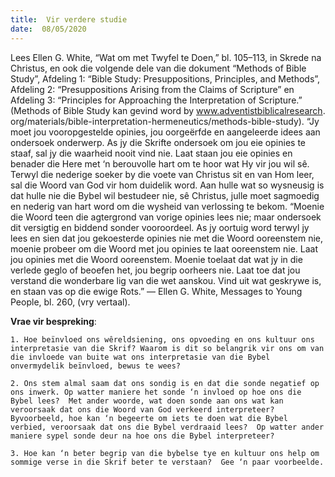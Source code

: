 ```yaml
---
title:  Vir verdere studie
date:  08/05/2020
---
```


Lees Ellen G. White, “Wat om met Twyfel te Doen,” bl. 105–113, in Skrede na Christus, en ook die volgende dele van die dokument “Methods of Bible Study”, Afdeling 1: “Bible Study: Presuppositions, Principles, and Methods”, Afdeling 2: “Presuppositions Arising from the Claims of Scripture” en Afdeling 3: “Principles for Approaching the Interpretation of Scripture.” (Methods of Bible Study kan gevind word by www.adventistbiblicalresearch. org/materials/bible-interpretation-hermeneutics/methods-bible-study). “Jy moet jou vooropgestelde opinies, jou oorgeërfde en aangeleerde idees aan ondersoek onderwerp. As jy die Skrifte ondersoek om jou eie opinies te staaf, sal jy die waarheid nooit vind nie.  Laat staan jou eie opinies en benader die Here met ‘n berouvolle hart om te hoor wat Hy vir jou wil sê.  Terwyl die nederige soeker by die voete van Christus sit en van Hom leer, sal die Woord van God vir hom duidelik word.  Aan hulle wat so wysneusig is dat hulle nie die Bybel wil bestudeer nie, sê Christus, julle moet sagmoedig en nederig van hart word om die wysheid van verlossing te bekom. “Moenie die Woord teen die agtergrond van vorige opinies lees nie;  maar ondersoek dit versigtig en biddend sonder vooroordeel. As jy oortuig word terwyl jy lees en sien dat jou gekoesterde opinies nie met die Woord ooreenstem nie, moenie probeer om die Woord met jou opinies te laat ooreenstem nie. Laat jou opinies met die Woord ooreenstem.  Moenie toelaat dat wat jy in die verlede geglo of beoefen het, jou begrip oorheers nie. Laat toe dat jou verstand die wonderbare lig van die wet aanskou. Vind uit wat geskrywe is, en staan vas op die ewige Rots.” — Ellen G. White, Messages to Young People, bl. 260, (vry vertaal).

**Vrae vir bespreking**:

`1. Hoe beïnvloed ons wêreldsiening, ons opvoeding en ons kultuur ons interpretasie van die Skrif? Waarom is dit so belangrik vir ons om van die invloede van buite wat ons interpretasie van die Bybel onvermydelik beïnvloed, bewus te wees?`

`2. Ons stem almal saam dat ons sondig is en dat die sonde negatief op ons inwerk. Op watter maniere het sonde ‘n invloed op hoe ons die Bybel lees?  Met ander woorde, wat doen sonde aan ons wat kan veroorsaak dat ons die Woord van God verkeerd interpreteer?  Byvoorbeeld, hoe kan ‘n begeerte om iets te doen wat die Bybel verbied, veroorsaak dat ons die Bybel verdraaid lees?  Op watter ander maniere sypel sonde deur na hoe ons die Bybel interpreteer?`

`3. Hoe kan ‘n beter begrip van die bybelse tye en kultuur ons help om sommige verse in die Skrif beter te verstaan?  Gee ‘n paar voorbeelde.`